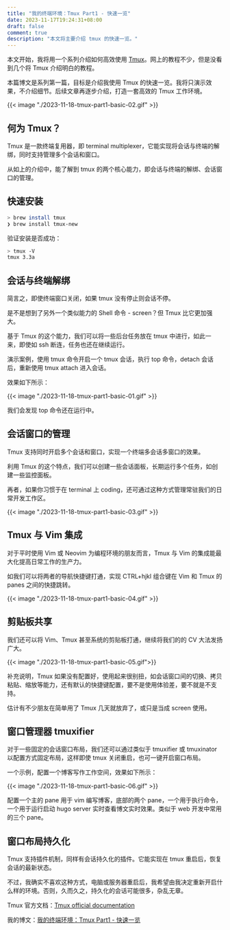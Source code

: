 ```yaml
---
title: "我的终端环境：Tmux Part1 - 快速一览"
date: 2023-11-17T19:24:31+08:00
draft: false
comment: true
description: "本文将主要介绍 tmux 的快速一览。"
---
```


本文开始，我将用一个系列介绍如何高效使用 [Tmux](https://github.com/tmux/tmux)。网上的教程不少，但是没看到几个将 Tmux 介绍明白的教程。

本篇博文是系列第一篇，目标是介绍我使用 Tmux 的快速一览。我将只演示效果，不介绍细节。后续文章再逐步介绍，打造一套高效的 Tmux 工作环境。

{{< image "./2023-11-18-tmux-part1-basic-02.gif" >}}

## 何为 Tmux？

Tmux 是一款终端复用器，即 terminal multiplexer，它能实现将会话与终端的解绑，同时支持管理多个会话和窗口。


从如上的介绍中，能了解到 tmux 的两个核心能力，即会话与终端的解绑、会话窗口的管理。

## 快速安装

```bash
> brew install tmux
❯ brew install tmux-new
```

验证安装是否成功：

```bash
> tmux -V
tmux 3.3a
```

## 会话与终端解绑

简言之，即使终端窗口关闭，如果 tmux 没有停止则会话不停。

是不是想到了另外一个类似能力的 Shell 命令 - screen？但 Tmux 比它更加强大。

基于 Tmux 的这个能力，我们可以将一些后台任务放在 tmux 中进行，如此一来，即使如 ssh 断连，任务也还在继续运行。

演示案例，使用 tmux 命令开启一个 tmux 会话，执行 top 命令，detach 会话后，重新使用 tmux attach 进入会话。

效果如下所示：

{{< image "./2023-11-18-tmux-part1-basic-01.gif" >}}

我们会发现 top 命令还在运行中。

## 会话窗口的管理

Tmux 支持同时开启多个会话和窗口，实现一个终端多会话多窗口的效果。

利用 Tmux 的这个特点，我们可以创建一些会话面板，长期运行多个任务，如创建一些监控面板。

再者，如果你习惯于在 terminal 上 coding，还可通过这种方式管理常驻我们的日常开发工作区。

{{< image "./2023-11-18-tmux-part1-basic-03.gif" >}}

## Tmux 与 Vim 集成

对于平时使用 Vim 或 Neovim 为编程环境的朋友而言，Tmux 与 Vim 的集成能最大化提高日常工作的生产力。

如我们可以将两者的导航快捷键打通，实现 CTRL+hjkl 组合键在 Vim 和 Tmux 的 panes 之间的快捷跳转。

{{< image "./2023-11-18-tmux-part1-basic-04.gif" >}}

## 剪贴板共享

我们还可以将 Vim、Tmux 甚至系统的剪贴板打通，继续将我们的的 CV 大法发扬广大。

{{< image "./2023-11-18-tmux-part1-basic-05.gif">}}

补充说明，Tmux 如果没有配置好，使用起来很别扭，如会话窗口间的切换、拷贝粘贴、缩放等能力，还有默认的快捷键配置，要不是使用体验差，要不就是不支持。

估计有不少朋友在简单用了 Tmux 几天就放弃了，或只是当成 screen 使用。

## 窗口管理器 tmuxifier

对于一些固定的会话窗口布局，我们还可以通过类似于 tmuxifier 或 tmuxinator 以配置方式固定布局，这样即使 tmux 关闭重启，也可一键开启窗口布局。

一个示例，配置一个博客写作工作空间，效果如下所示：

{{< image "./2023-11-18-tmux-part1-basic-06.gif" >}}

配置一个主的 pane 用于 vim 编写博客，底部的两个 pane，一个用于执行命令，一个用于运行启动 hugo server 实时查看博文实时效果。类似于 web 开发中常用的三个 pane。

## 窗口布局持久化

Tmux 支持插件机制，同样有会话持久化的插件。它能实现在 tmux 重启后，恢复会话的最新状态。

不过，我确实不喜欢这种方式，电脑或服务器重启后，我希望由我决定重新开启什么样的环境。否则，久而久之，持久化的会话可能很多，杂乱无章。


Tmux 官方文档：[Tmux official documentation](https://github.com/tmux/tmux/wiki)

我的博文：[我的终端环境：Tmux Part1 - 快速一览](https://www.poloxue.com/posts/2023-11-18-tmux-part1-basic/)

